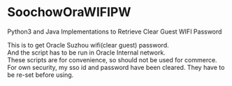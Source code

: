 # SoochowOraWIFIPW
Python3 and Java Implementations to Retrieve Clear Guest WIFI Password

This is to get Oracle Suzhou wifi(clear guest) password.<br/>
And the script has to be run in Oracle Internal network.<br/>
These scripts are for convenience, so should not be used for commerce.<br/>
For own security, my sso id and password have been cleared. They have to be re-set before using.
